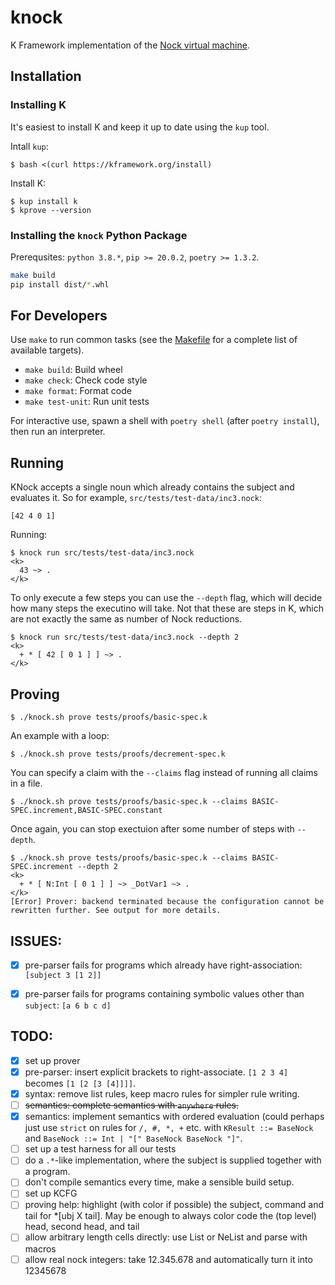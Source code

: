 # knock

K Framework implementation of the [Nock virtual machine](https://developers.urbit.org/reference/nock/definition).


## Installation

### Installing K

It's easiest to install K and keep it up to date using the `kup` tool.

Intall `kup`:

```
$ bash <(curl https://kframework.org/install)
```

Install K:

```
$ kup install k
$ kprove --version
```

### Installing the `knock` Python Package

Prerequsites: `python 3.8.*`, `pip >= 20.0.2`, `poetry >= 1.3.2`.

```bash
make build
pip install dist/*.whl
```


## For Developers

Use `make` to run common tasks (see the [Makefile](Makefile) for a complete list of available targets).

* `make build`: Build wheel
* `make check`: Check code style
* `make format`: Format code
* `make test-unit`: Run unit tests

For interactive use, spawn a shell with `poetry shell` (after `poetry install`), then run an interpreter.


## Running

KNock accepts a single noun which already contains the subject and evaluates it.
So for example, `src/tests/test-data/inc3.nock`:

```
[42 4 0 1]
```

Running:

```
$ knock run src/tests/test-data/inc3.nock
<k>
  43 ~> .
</k>
```

To only execute a few steps you can use the `--depth` flag, which will decide how many steps the executino will take.
Not that these are steps in K, which are not exactly the same as number of Nock reductions.

```
$ knock run src/tests/test-data/inc3.nock --depth 2
<k>
  + * [ 42 [ 0 1 ] ] ~> .
</k>
```


## Proving

```
$ ./knock.sh prove tests/proofs/basic-spec.k
```

An example with a loop:

```
$ ./knock.sh prove tests/proofs/decrement-spec.k
```

You can specify a claim with the `--claims` flag instead of running all claims in a file.

```
$ ./knock.sh prove tests/proofs/basic-spec.k --claims BASIC-SPEC.increment,BASIC-SPEC.constant
```

Once again, you can stop exectuion after some number of steps with `--depth`.

```
$ ./knock.sh prove tests/proofs/basic-spec.k --claims BASIC-SPEC.increment --depth 2
<k>
  + * [ N:Int [ 0 1 ] ] ~> _DotVar1 ~> .
</k>
[Error] Prover: backend terminated because the configuration cannot be
rewritten further. See output for more details.
```


## ISSUES:

- [x] pre-parser fails for programs which already have right-association: `[subject 3 [1 2]]`
- [x] pre-parser fails for programs containing symbolic values other than `subject`: `[a 6 b c d]`


## TODO:

- [x] set up prover
- [x] pre-parser: insert explicit brackets to right-associate. `[1 2 3 4]` becomes `[1 [2 [3 [4]]]]`.
- [x] syntax: remove list rules, keep macro rules for simpler rule writing.
- [ ] ~~semantics: complete semantics with `anywhere` rules.~~
- [x] semantics: implement semantics with ordered evaluation (could perhaps just use `strict` on rules for `/, #, *, +` etc. with `KResult ::= BaseNock` and `BaseNock ::= Int | "[" BaseNock BaseNock "]"`.
- [ ] set up a test harness for all our tests
- [ ] do a `.*`-like implementation, where the subject is supplied together with a program.
- [ ] don't compile semantics every time, make a sensible build setup.
- [ ] set up KCFG
- [ ] proving help: highlight (with color if possible) the subject, command and tail for *[ubj X tail]. May be enough to always color code the (top level) head, second head, and tail
- [ ] allow arbitrary length cells directly: use List or NeList and parse with macros
- [ ] allow real nock integers: take 12.345.678 and automatically turn it into 12345678
